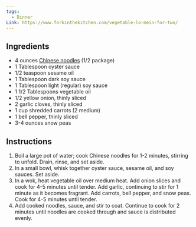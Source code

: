 ```yaml
---
tags:
  - Dinner
Link: https://www.forkinthekitchen.com/vegetable-lo-mein-for-two/
---
```

## Ingredients
- 4 ounces [Chinese noodles](https://www.amazon.com/gp/product/B0052P1AS4/ref=as_li_tl?ie=UTF8&camp=1789&creative=9325&creativeASIN=B0052P1AS4&linkCode=as2&tag=forinthekit-20&linkId=10c383c442cc85ec6122caa764a31d1e) (1/2 package)
- 1 Tablespoon oyster sauce
- 1/2 teaspoon sesame oil
- 1 Tablespoon dark soy sauce
- 1 Tablespoon light (regular) soy sauce
- 1 1/2 Tablespoons vegetable oil
- 1/2 yellow onion, thinly sliced
- 2 garlic cloves, thinly sliced
- 1 cup shredded carrots (2 medium)
- 1 bell pepper, thinly sliced
- 3-4 ounces snow peas
## Instructions
1. Boil a large pot of water; cook Chinese noodles for 1-2 minutes, stirring to unfold. Drain, rinse, and set aside.
2. In a small bowl, whisk together oyster sauce, sesame oil, and soy sauces. Set aside.
3. In a wok, heat vegetable oil over medium heat. Add onion slices and cook for 4-5 minutes until tender. Add garlic, continuing to stir for 1 minute as it becomes fragrant. Add carrots, bell pepper, and snow peas. Cook for 4-5 minutes until tender.
4. Add cooked noodles, sauce, and stir to coat. Continue to cook for 2 minutes until noodles are cooked through and sauce is distributed evenly.